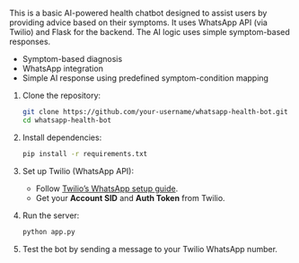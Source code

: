 This is a basic AI-powered health chatbot designed to assist users by providing advice based on their symptoms. It uses WhatsApp API (via Twilio) and Flask for the backend. The AI logic uses simple symptom-based responses.

- Symptom-based diagnosis
- WhatsApp integration
- Simple AI response using predefined symptom-condition mapping

1. Clone the repository:
    ```bash
    git clone https://github.com/your-username/whatsapp-health-bot.git
    cd whatsapp-health-bot
    ```

2. Install dependencies:
    ```bash
    pip install -r requirements.txt
    ```

3. Set up Twilio (WhatsApp API):
   - Follow [Twilio’s WhatsApp setup guide](https://www.twilio.com/docs/whatsapp).
   - Get your **Account SID** and **Auth Token** from Twilio.

4. Run the server:
    ```bash
    python app.py
    ```

5. Test the bot by sending a message to your Twilio WhatsApp number.
